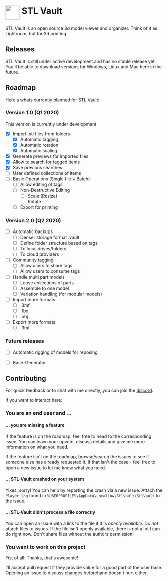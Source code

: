 # <img src="src/StlVault.App/Assets/Graphics/app-icon.png" width="45" valign="top" /> STL Vault
STL Vault is an open source 3d model viewer and organizer.
Think of it as Lightroom, but for 3d printing.

## Releases
STL Vault is still under active development and has no stable release yet.
You'll be able to download versions for Windows, Linux and Mac here in the future.

## Roadmap
Here's whats currently planned for STL Vault:

### Version 1.0 (Q1 2020)
This version is currently under development

- [x] Import .stl files from folders
  - [x] Automatic tagging
  - [x] Automatic rotation
  - [x] Automatic scaling
- [x] Generate previews for imported files
- [x] Allow to search for tagged items
- [x] Save previous searches
- [ ] User defined collections of items
- [ ] Basic Operations (Single file + Batch)
  - [ ] Allow editing of tags
  - [ ] Non-Destructive Editing
    - [ ] Scale (Resize)
    - [ ] Rotate
  - [ ] Export for printing

### Version 2.0 (Q2 2020)
- [ ] Automatic backups
  - [ ] Denser storage format .vault
  - [ ] Define folder structure based on tags
  - [ ] To local drives/folders
  - [ ] To cloud providers

- [ ] Community tagging
  - [ ] Allow users to share tags
  - [ ] Allow users to consume tags

- [ ] Handle multi part models
  - [ ] Loose collections of parts
  - [ ] Assemble to one model
  - [ ] Variation handling (for modular models)

- [ ] Import more formats
  - [ ] .3mf
  - [ ] .fbx
  - [ ] .obj
- [ ] Export more formats
  - [ ] .3mf

### Future releases
- [ ] Automatic rigging of models for reposing
- [ ] Base-Generator


## Contributing
For quick feedback or to chat with me directly, 
you can join the [discord](https://discord.gg/Fd4n3v).

If you want to interact here:

### You are an end user and ...

#### ... you are missing a feature
If the feature is on the roadmap, feel free to head to the corresponding issue.
You can leave your upvote, discuss details and give me more information on what you need.

If the feature isn't on the roadmap, browse/search the issues to see if someone else has already requested it.
If that isn't the case - feel free to open a new issue to let me know what you need.

#### ... STL-Vault crashed on your system
Yikes, sorry! You can help by reporting the crash via a new issue.
Attach the `Player.log` found in `%USERPROFILE%\AppData\LocalLow\StlVault\StlVault` to the issue.

#### ... STL-Vault didn't process a file correctly
You can open an issue with a link to the file if it is _openly available_. 
Do _not_ attach files to issues. If the file isn't openly available, 
there is not a lot I can do right now.
Don't share files without the authors permission!

### You want to work on this project
Fist of all: Thanks, that's awesome!

I'll accept pull request if they provide value for a good part of the user base.
Opening an issue to discuss changes beforehand doesn't hurt either.
